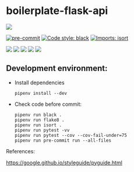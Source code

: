# boilerplate-flask-api

![](https://img.shields.io/badge/python-v3.9.7-blue)

[![pre-commit](https://img.shields.io/badge/pre--commit-enabled-brightgreen?logo=pre-commit)](https://github.com/pre-commit/pre-commit)
[![Code style: black](https://img.shields.io/badge/code%20style-black-000000.svg)](https://github.com/psf/black)
[![Imports: isort](https://img.shields.io/badge/%20imports-isort-%231674b1?style=flat&labelColor=ef8336)](https://pycqa.github.io/isort/)

![](https://img.shields.io/badge/flake8-v6.0.0-purple)
![](https://img.shields.io/badge/black-v22.12.0-black)
![](https://img.shields.io/badge/isort-v5.11.4-blue)
![](https://img.shields.io/badge/pytest-v7.2.0-green)
![](https://img.shields.io/badge/pytest--cov-v4.0.0-red)


## Development environment:

- Install dependencies

      pipenv install --dev

- Check code before commit:

      pipenv run black .
      pipenv run flake8 .
      pipenv run isort .
      pipenv run pytest -vv
      pipenv run pytest --cov --cov-fail-under=75
      pipenv run pre-commit run --all-files


References:

https://google.github.io/styleguide/pyguide.html
